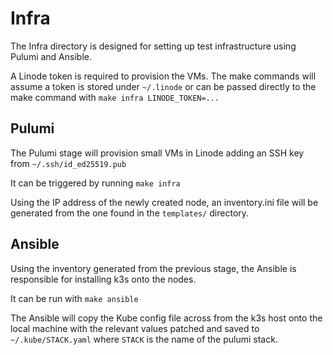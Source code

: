 # Infra

The Infra directory is designed for setting up test infrastructure using Pulumi and Ansible.

A Linode token is required to provision the VMs. The make commands will assume a token is stored under `~/.linode` or can be passed directly to the make command with `make infra LINODE_TOKEN=...`

## Pulumi

The Pulumi stage will provision small VMs in Linode adding an SSH key from `~/.ssh/id_ed25519.pub`

It can be triggered by running `make infra`

Using the IP address of the newly created node, an inventory.ini file will be generated from the one found in the `templates/` directory. 


## Ansible

Using the inventory generated from the previous stage, the Ansible is responsible for installing k3s onto the nodes.

It can be run with `make ansible`

The Ansible will copy the Kube config file across from the k3s host onto the local machine with the relevant values patched and saved to `~/.kube/STACK.yaml` where `STACK` is the name of the pulumi stack.

